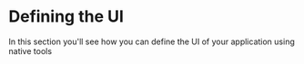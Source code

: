 # Defining the UI

In this section you'll see how you can define the UI of your application using native tools








